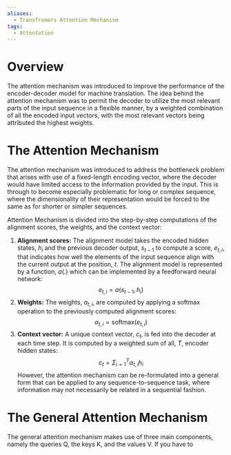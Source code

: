 ```yaml
---
aliases:
  - Transfromers Attention Mechanism
tags:
  - Attentation
---
```

# Overview
The attention mechanism was introduced to improve the performance of the encoder-decoder model for machine translation. The idea behind the attention mechanism was to permit the decoder to utilize the most relevant parts of the input sequence in a flexible manner, by a weighted combination of all the encoded input vectors, with the most relevant vectors being attributed the highest weights.

# The Attention Mechanism 
The attention mechanism was introduced to address the bottleneck problem that arises with use of a fixed-length encoding vector, where the decoder would have limited access to the information provided by the input. This is through to become especially problematic for long or complex sequence, where the dimensionality of their representation would be forced to the same as for shorter or simpler sequences.

Attention Mechanism is divided into the step-by-step computations of the alignment scores, the weights, and the context vector:
1. **Alignment scores:** The alignment model takes the encoded hidden states, $h_{i}$ and the previous decoder output, $s_{t-1}$ to compute a score, $e_{t,i}$, that indicates how well the elements of the input sequence align with the current output at the position, $t$. The alignment model is represented by a function, $a(.)$ which can be implemented by a feedforward neural network: $$e_{t,i} = a(s_{t-1}, h_{i})$$
2. **Weights:** The weights, $a_{t,i}$, are computed by applying a softmax operation to the previously computed alignment scores: $$\alpha_{t,i} = \text{softmax}(e_{t,i})$$
3. **Context vector:** A unique context vector, $c_{t}$, is fed into the decoder at each time step. It is computed by a weighted sum of all, $T$, encoder hidden states: $$c_{t} = \Sigma_{i=1}^T \alpha_{t,i}h_{i}$$
However, the attention mechanism can be re-formulated into a general form that can be applied to any sequence-to-sequence task, where information may not necessarily be related in a sequential fashion.

# The General Attention Mechanism 
The general attention mechanism makes use of three main components, namely the queries Q, the keys K, and the values V.
If you have to 